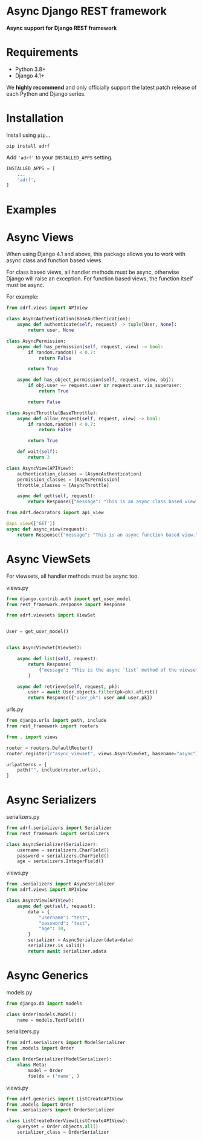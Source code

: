 # Async Django REST framework

**Async support for Django REST framework**

# Requirements

* Python 3.8+
* Django 4.1+

We **highly recommend** and only officially support the latest patch release of
each Python and Django series.

# Installation

Install using `pip`...

    pip install adrf

Add `'adrf'` to your `INSTALLED_APPS` setting.
```python
INSTALLED_APPS = [
    ...
    'adrf',
]
```

# Examples

# Async Views

When using Django 4.1 and above, this package allows you to work with async class and function based views.

For class based views, all handler methods must be async, otherwise Django will raise an exception. For function based views, the function itself must be async.

For example:

```python
from adrf.views import APIView

class AsyncAuthentication(BaseAuthentication):
    async def authenticate(self, request) -> tuple[User, None]:
        return user, None

class AsyncPermission:
    async def has_permission(self, request, view) -> bool:
        if random.random() < 0.7:
            return False

        return True

    async def has_object_permission(self, request, view, obj):
        if obj.user == request.user or request.user.is_superuser:
            return True

        return False

class AsyncThrottle(BaseThrottle):
    async def allow_request(self, request, view) -> bool:
        if random.random() < 0.7:
            return False

        return True

    def wait(self):
        return 3

class AsyncView(APIView):
    authentication_classes = [AsyncAuthentication]
    permission_classes = [AsyncPermission]
    throttle_classes = [AsyncThrottle]

    async def get(self, request):
        return Response({"message": "This is an async class based view."})

from adrf.decorators import api_view

@api_view(['GET'])
async def async_view(request):
    return Response({"message": "This is an async function based view."})
```
# Async ViewSets

For viewsets, all handler methods must be async too.

views.py
```python
from django.contrib.auth import get_user_model
from rest_framework.response import Response

from adrf.viewsets import ViewSet


User = get_user_model()


class AsyncViewSet(ViewSet):

    async def list(self, request):
        return Response(
            {"message": "This is the async `list` method of the viewset."}
        )

    async def retrieve(self, request, pk):
        user = await User.objects.filter(pk=pk).afirst()
        return Response({"user_pk": user and user.pk})

```

urls.py
```python
from django.urls import path, include
from rest_framework import routers

from . import views

router = routers.DefaultRouter()
router.register(r"async_viewset", views.AsyncViewSet, basename="async")

urlpatterns = [
    path("", include(router.urls)),
]

```

# Async Serializers

serializers.py

```python
from adrf.serializers import Serializer
from rest_framework import serializers

class AsyncSerializer(Serializer):
    username = serializers.CharField()
    password = serializers.CharField()
    age = serializers.IntegerField()
```

views.py

```python
from .serializers import AsyncSerializer
from adrf.views import APIView

class AsyncView(APIView):
    async def get(self, request):
        data = {
            "username": "test",
            "password": "test",
            "age": 10,
        }
        serializer = AsyncSerializer(data=data)
        serializer.is_valid()
        return await serializer.adata
```

# Async Generics

models.py

```python
from django.db import models

class Order(models.Model):
    name = models.TextField()
```

serializers.py

```python
from adrf.serializers import ModelSerializer
from .models import Order

class OrderSerializer(ModelSerializer):
    class Meta:
        model = Order
        fields = ('name', )
```

views.py

```python
from adrf.generics import ListCreateAPIView
from .models import Order
from .serializers import OrderSerializer

class ListCreateOrderView(ListCreateAPIView):
    queryset = Order.objects.all()
    serializer_class = OrderSerializer
```
